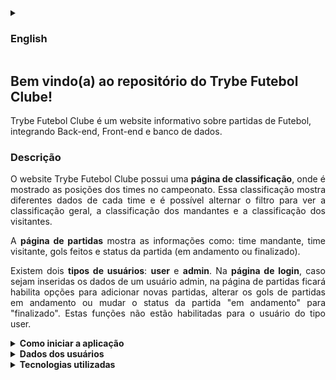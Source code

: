 <details>
<summary><h3>English</h3></summary>

## Welcome to the repository of Trybe Soccer Club!

Trybe Soccer Club is a soccer matches informative website, integrating Back-end, Front-end and database.

### Description

<p align="justify">
Trybe Soccer Club has a <strong>ranking page</strong>, where the positions of the teams in the championship are shown. This ranking shows different data for each team and you can toggle the filter to see the overall ranking, the home rankings and the visitor rankings.
</p>

<p align="justify">
The <strong>matches page</strong> shows information like: home team, away team, goals scored and match status (in progress or finished).
</p>

<p align="justify">
There are two<strong>types of users</strong>: <strong>user</strong> and <strong>admin</strong>. In the <strong>login page</strong>, 
Existem dois <strong>tipos de usuários</strong>: <strong>user</strong> e <strong>admin</strong>. Na página de login, if the data of an admin user is entered, the matches page will enable options to add new matches, change the scored goals of matches in progress or change the status of the match "in progress" to "finished". These features are not enabled for the user of type user.
</p>

<details>
<summary><strong>How to use</strong></summary><br />

 1. Clone the repository.

  - `git clone git@github.com:FernandoCavalcantii/Trybe-Futebol-Clube.git`
  
  2. Enter app folder.
  
  - `cd Trybe-Futebol-Clube/app`
  
  3. Execute docker-compose.yml in detached mode.
  
  - `docker compose-up -d`

  4. Install the dependencies.

  - `npm install`
  
  5. Access localhost:3000 in your browser.
  
  - `http://localhost:3000`
</details>

<details>
<summary><strong>Users data</strong></summary><br />

| Type  |  E-mail | Password |
| :---: | :-----: | :------: |
|  user | `user@user.com` | `secret_user` |
| admin | `admin@admin.com` | `secret_admin` | 
</details>

<details>
  <summary><strong>Tecnologies used</strong></summary><br />
  
  <strong>Frontend</strong>:
  - React
  - React Router Dom
  - Eslint

<strong>Backend</strong>:
  - JavaScript
  - TypeScript
  - Sequelize
  - Bcryptjs
  - Express
  - Eslint
  - Mocha
  - Chai
  - Sinon
  
  <strong>Database</strong>:
  - MySQL
</details>

</details>

## Bem vindo(a) ao repositório do Trybe Futebol Clube!

Trybe Futebol Clube é um website informativo sobre partidas de Futebol, integrando Back-end, Front-end e banco de dados.

### Descrição

<p align="justify">
O website Trybe Futebol Clube possui uma <strong>página de classificação</strong>, onde é mostrado as posições dos times no campeonato. Essa classificação mostra diferentes dados de cada time e é possível alternar o filtro para ver a classificação geral, a classificação dos mandantes e a classificação dos visitantes.
</p>

<p align="justify">
A <strong>página de partidas</strong> mostra as informações como: time mandante, time visitante, gols feitos e status da partida (em andamento ou finalizado).
</p>

<p align="justify">
Existem dois <strong>tipos de usuários</strong>: <strong>user</strong> e <strong>admin</strong>. Na <strong>página de login</strong>, caso sejam inseridas os dados de um usuário admin, na página de partidas ficará habilita opções para adicionar novas partidas, alterar os gols de partidas em andamento ou mudar o status da partida "em andamento" para "finalizado". Estas funções não estão habilitadas para o usuário do tipo user.
</p>

<details>
<summary><strong>Como iniciar a aplicação</strong></summary><br />

 1. Clone o repositorio.

  - `git clone git@github.com:FernandoCavalcantii/Trybe-Futebol-Clube.git`
  
  2. Entre no diretório clonado.
  
  - `cd Trybe-Futebol-Clube/app`
  
  3. Execute o docker-compose.yml no modo detached.
  
  - `docker compose-up -d`

  4. Instale as dependênciass.

  - `npm install`
  
  5. Acesse no browser localhost:3000.
  
  - `http://localhost:3000`
</details>

<details>
<summary><strong>Dados dos usuários</strong></summary><br />

| Tipo  |  E-mail | Senha |
| :---: | :-----: | :---: |
|  user | `user@user.com` | `secret_user` |
| admin | `admin@admin.com` | `secret_admin` | 
</details>

<details>
  <summary><strong>Tecnologias utilizadas</strong></summary><br />
  
  <strong>Frontend</strong>:
  - React
  - React Router Dom
  - Eslint

<strong>Backend</strong>:
  - JavaScript
  - TypeScript
  - Sequelize
  - Bcryptjs
  - Express
  - Eslint
  - Mocha
  - Chai
  - Sinon
  
  <strong>Banco de dados</strong>:
  - MySQL

</details>
</details>
